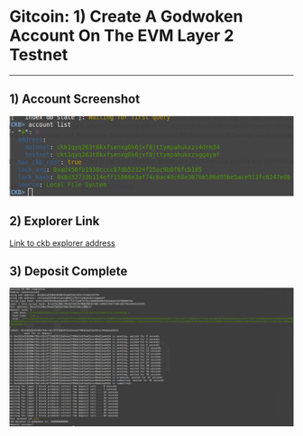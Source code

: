# Gitcoin: 1) Create A Godwoken Account On The EVM Layer 2 Testnet
---
## 1) Account Screenshot
![](./ckbaccount.png)
## 2) Explorer Link
[Link to ckb explorer address](https://explorer.nervos.org/aggron/address/ckt1qyq263t0kxfsenxg0k6jxf8jttympahukxzsggayaf)
## 3) Deposit Complete
![](./deposit.png)
